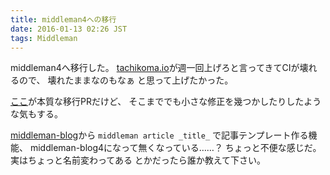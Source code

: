 ```yaml
---
title: middleman4への移行
date: 2016-01-13 02:26 JST
tags: Middleman
---
```


middleman4へ移行した。
[tachikoma.io](http://tachikoma.io)が週一回上げろと言ってきてCIが壊れるので、
壊れたままなのもなぁ と思って上げたかった。

[ここ](https://github.com/nna774/nna774.net/pull/50)が本質な移行PRだけど、
そこまででも小さな修正を幾つかしたりしたような気もする。

[middleman-blog](https://github.com/middleman/middleman-blog)から
`middleman article _title_` で記事テンプレート作る機能、
middleman-blog4になって無くなっている……？
ちょっと不便な感じだ。
実はちょっと名前変わってある とかだったら誰か教えて下さい。
